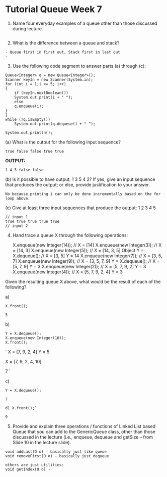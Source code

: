 # Tutorial Queue Week 7

1. Name four everyday examples of a queue other than those discussed during lecture.
```

```

2. What is the difference between a queue and stack?
```
- Queue first in first out, Stack first in last out
- 
```

3. Use the following code segment to answer parts (a) through (c):
```
Queue<Integer> q = new Queue<Integer>();
Scanner keyIn = new Scanner(System.in);
for (int i = 1;i <= 5; i++)
{
    if (keyIn.nextBoolean())
    System.out.print(i + " ");
    else
    q.enqueue(i);
}
}
while (!q.isEmpty())
    System.out.print(q.dequeue() + " ");

System.out.println();
```

(a) What is the output for the following input sequence?

`true false false true true`

**OUTPUT:**
```
1 4 5 false false 
```

(b) Is it possible to have output: 1 3 5 4 2? If yes, give an input sequence that produces the
output; or else, provide justification to your answer.

```
No because printing i can only be done incrementally based on the for loop above.
```

(c) Give at least three input sequences that produce the output: 1 2 3 4 5
```
// input 1 
true true true true true
// input 2

```
4. Hand trace a queue X through the following operations:

    X.enqueue(new Integer(14));     // X = [14]
    X.enqueue(new Integer(3));      // X = [14, 3]
    X.enqueue(new Integer(5));      // X = [14, 3, 5]
    Object Y = X.dequeue();         // X = [3, 5] Y = 14
    X.enqueue(new Integer(7));      // X = [3, 5, 7] 
    X.enqueue(new Integer(9));      // X = [3, 5, 7, 9] 
    Y = X.dequeue();                // X = [5, 7, 9] Y = 3
    X.enqueue(new Integer(2));      // X = [5, 7, 9, 2] Y = 3
    X.enqueue(new Integer(4));      // X = [5, 7, 9, 2, 4] Y = 3

Given the resulting queue X above, what would be the result of each of the following?

a)
```
X.front();
```
`5`

b)
```
Y = X.dequeue();
X.enqueue(new Integer(10));
X.front();
```
`
X = [7, 9, 2, 4] Y = 5

X = [7, 9, 2, 4, 10] 

7
`

c)
```
Y = X.dequeue();
```
```7```

```
d) X.front();`
```
`9`

5. Provide and explain three operations / functions of Linked List based Queue that you can add
to the GenericQueue class, other than those discussed in the lecture (i.e., enqueue, dequeue
and getSize – from Slide 10 in the lecture slide).

```
void addLast(O o) - basically just like queue
void removeFirst(O o) - basically just dequeue

others are just utilities: 
void getIndex(O o) - 
```
